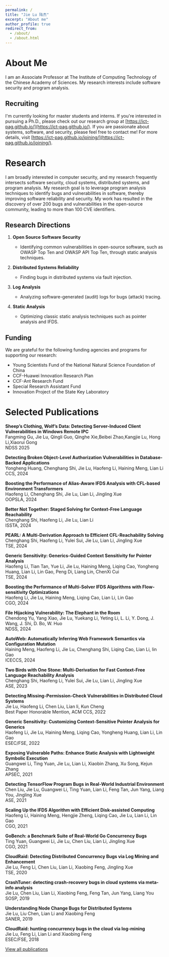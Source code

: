 ```yaml
---
permalink: /
title: "Jie Lu 陆杰"
excerpt: "About me"
author_profile: true
redirect_from: 
  - /about/
  - /about.html
---
```



# About Me

I am an Associate Professor at The Institute of Computing Technology of the Chinese Academy of Sciences. My research interests include software security and program analysis.


## Recruiting
I'm currently looking for master students and interns. If you're interested in pursuing a Ph.D., please check out our research group at [https://ict-pag.github.io/](https://ict-pag.github.io/). If you are passionate about systems, software, and security, please feel free to contact me! For more details, visit [https://ict-pag.github.io/joining/](https://ict-pag.github.io/joining/).

# Research

I am broadly interested in computer security, and my research frequently intersects software security, cloud systems, distributed systems, and program analysis. My research goal is to leverage program analysis techniques to identify bugs and vulnerabilities in software, thereby improving software reliability and security. My work has resulted in the discovery of over 200 bugs and vulnerabilities in the open-source community, leading to more than 100 CVE identifiers.

## Research Directions
1. **Open Source Software Security**
   - Identifying common vulnerabilities in open-source software, such as OWASP Top Ten and OWASP API Top Ten, through static analysis techniques.

2. **Distributed Systems Reliability**
   - Finding bugs in distributed systems via fault injection.

3. **Log Analysis**
   - Analyzing software-generated (audit) logs for bugs (attack) tracing.

4. **Static Analysis**
   - Optimizing classic static analysis techniques such as pointer analysis and IFDS.

## Funding
We are grateful for the following funding agencies and programs for supporting our research:

- Young Scientists Fund of the National Natural Science Foundation of China
- CCF-Huawei Innovation Research Plan
- CCF-Ant Research Fund
- Special Research Assistant Fund
- Innovation Project of the State Key Laboratory

# Selected Publications
**Sheep’s Clothing, Wolf’s Data: Detecting Server-Induced Client Vulnerabilities in Windows Remote IPC**  
Fangming Gu, Jie Lu, Qingli Guo, Qinghe Xie,Beibei Zhao,Kangjie Lu, Hong Li,Xiaorui Gong   
NDSS 2025


**Detecting Broken Object-Level Authorization Vulnerabilities in Database-Backed Applications**  
Yongheng Huang, Chenghang Shi, Jie Lu, Haofeng Li, Haining Meng, Lian Li  
CCS, 2024

**Boosting the Performance of Alias-Aware IFDS Analysis with CFL-based Environment Transformers**  
Haofeng Li, Chenghang Shi, Jie Lu, Lian Li, Jingling Xue  
OOPSLA, 2024


**Better Not Together: Staged Solving for Context-Free Language Reachability**  
Chenghang Shi, Haofeng Li, Jie Lu, Lian Li  
ISSTA, 2024

**PEARL: A Multi-Derivation Approach to Efficient CFL-Reachability Solving**  
Chenghang Shi, Haofeng Li, Yulei Sui, Jie Lu, Lian Li, Jingling Xue  
TSE, 2024

**Generic Sensitivity: Generics-Guided Context Sensitivity for Pointer Analysis**  
Haofeng Li, Tian Tan, Yue Li, Jie Lu, Haining Meng, Liqing Cao, Yongheng Huang, Lian Li, Lin Gao, Peng Di, Liang Lin, ChenXi Cui  
TSE, 2024

**Boosting the Performance of Multi-Solver IFDS Algorithms with Flow-sensitivity Optimizations**  
Haofeng Li, Jie Lu, Haining Meng, Liqing Cao, Lian Li, Lin Gao  
CGO, 2024

**File Hijacking Vulnerability: The Elephant in the Room**  
Chendong Yu, Yang Xiao, Jie Lu, Yuekang Li, Yeting Li, L. Li, Y. Dong, J. Wang, J. Shi, D. Bo, W. Huo  
NDSS, 2024

**AutoWeb: Automatically Inferring Web Framework Semantics via Configuration Mutation**  
Haining Meng, Haofeng Li, Jie Lu, Chenghang Shi, Liqing Cao, Lian Li, lin Gao  
ICECCS, 2024

**Two Birds with One Stone: Multi-Derivation for Fast Context-Free Language Reachability Analysis**  
Chenghang Shi, Haofeng Li, Yulei Sui, Jie Lu, Lian Li, Jingling Xue  
ASE, 2023

**Detecting Missing-Permission-Check Vulnerabilities in Distributed Cloud Systems**  
Jie Lu, Haofeng Li, Chen Liu, Lian li, Kun Cheng  
Best Paper Honorable Mention, ACM CCS, 2022

**Generic Sensitivity: Customizing Context-Sensitive Pointer Analysis for Generics**  
Haofeng Li, Jie Lu, Haining Meng, Liqing Cao, Yongheng Huang, Lian Li, Lin Gao  
ESEC/FSE, 2022

**Exposing Vulnerable Paths: Enhance Static Analysis with Lightweight Symbolic Execution**  
Guangwei Li, Ting Yuan, Jie Lu, Lian Li, Xiaobin Zhang, Xu Song, Kejun Zhang  
APSEC, 2021

**Detecting TensorFlow Program Bugs in Real-World Industrial Environment**  
Chen Liu, Jie Lu, Guangwei Li, Ting Yuan, Lian Li, Feng Tan, Jun Yang, Liang You, Jingling Xue  
ASE, 2021

**Scaling Up the IFDS Algorithm with Efficient Disk-assisted Computing**  
Haofeng Li, Haining Meng, Hengjie Zheng, Liqing Cao, Jie Lu, Lian Li, Lin Gao  
CGO, 2021

**GoBench: a Benchmark Suite of Real-World Go Concurrency Bugs**  
Ting Yuan, Guangwei Li, Jie Lu, Chen Liu, Lian Li, Jingling Xue  
CGO, 2021

**CloudRaid: Detecting Distributed Concurrency Bugs via Log Mining and Enhancement**  
Jie Lu, Feng Li, Chen Liu, Lian Li, Xiaobing Feng, Jingling Xue  
TSE, 2020

**CrashTuner: detecting crash-recovery bugs in cloud systems via meta-info analysis**  
Jie Lu, Chen Liu, Lian Li, Xiaobing Feng, Feng Tan, Jun Yang, Liang You  
SOSP, 2019


**Understanding Node Change Bugs for Distributed Systems**  
Jie Lu, Liu Chen, Lian Li and Xiaobing Feng  
SANER, 2019

**CloudRaid: hunting concurrency bugs in the cloud via log-mining**  
Jie Lu, Feng Li, Lian Li and Xiaobing Feng  
ESEC/FSE, 2018


[View all publications](https://lujie.ac.cn/publications/)
